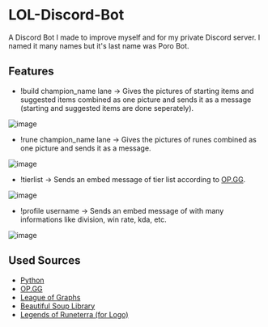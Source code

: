 # LOL-Discord-Bot

A Discord Bot I made to improve myself and for my private Discord server. I named it many names but it's last name was Poro Bot.

## Features

* !build champion_name lane -> Gives the pictures of starting items and suggested items combined as one picture and sends it as a message (starting and suggested items are done seperately).

![image](https://user-images.githubusercontent.com/32137806/161287917-131a00ab-f077-4150-bb9c-d7aff14f213d.png)

* !rune champion_name lane -> Gives the pictures of runes combined as one picture and sends it as a message.

![image](https://user-images.githubusercontent.com/32137806/161288100-364e23ed-0142-42ad-a1fc-9209795ec8f2.png)

* !tierlist -> Sends an embed message of tier list according to [OP.GG](https://tr.op.gg).

![image](https://user-images.githubusercontent.com/32137806/161288806-4ac269b1-9de3-4bfd-817f-2863bc69c6be.png)

* !profile username -> Sends an embed message of with many informations like division, win rate, kda, etc.

![image](https://user-images.githubusercontent.com/32137806/161289098-ba444cb4-f7bb-4c9b-af6e-417eb7664c25.png)


## Used Sources

* [Python](https://www.python.org)
* [OP.GG](https://tr.op.gg)
* [League of Graphs](https://www.leagueofgraphs.com)
* [Beautiful Soup Library](https://beautiful-soup-4.readthedocs.io/en/latest/)
* [Legends of Runeterra (for Logo)](https://playruneterra.com/tr-tr/)

